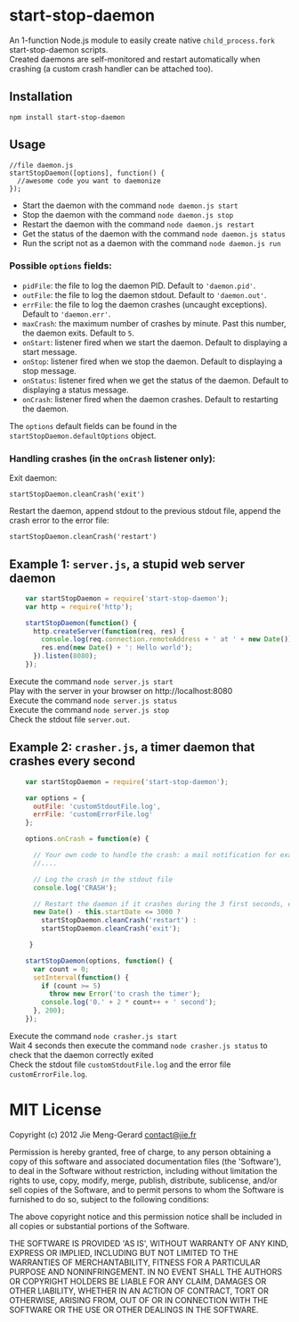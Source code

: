 # start-stop-daemon

An 1-function Node.js module to easily create native `child_process.fork` start-stop-daemon scripts.  
Created daemons are self-monitored and restart automatically when crashing (a custom crash handler can be attached too).  

## Installation

    npm install start-stop-daemon


## Usage

    //file daemon.js    
    startStopDaemon([options], function() {
      //awesome code you want to daemonize
    });


* Start the daemon with the command `node daemon.js start`
* Stop the daemon with the command `node daemon.js stop`
* Restart the daemon with the command `node daemon.js restart`
* Get the status of the daemon with the command `node daemon.js status`
* Run the script not as a daemon with the command `node daemon.js run`
    
### Possible `options` fields:

* `pidFile`: the file to log the daemon PID. Default to `'daemon.pid'`.
* `outFile`: the file to log the daemon stdout. Default to `'daemon.out'`.
* `errFile`: the file to log the daemon crashes (uncaught exceptions). Default to `'daemon.err'`.
* `maxCrash`: the maximum number of crashes by minute. Past this number, the daemon exits. Default to `5`.
* `onStart`: listener fired when we start the daemon. Default to displaying a start message.
* `onStop`: listener fired when we stop the daemon. Default to displaying a stop message.
* `onStatus`: listener fired when we get the status of the daemon. Default to displaying a status message.
* `onCrash`: listener fired when the daemon crashes. Default to restarting the daemon.

The `options` default fields can be found in the `startStopDaemon.defaultOptions` object.

### Handling crashes (in the `onCrash` listener only):

Exit daemon:  

    startStopDaemon.cleanCrash('exit')

Restart the daemon, append stdout to the previous stdout file, append the crash error to the error file:

    startStopDaemon.cleanCrash('restart')


## Example 1: `server.js`, a stupid web server daemon

``` js
    var startStopDaemon = require('start-stop-daemon');
    var http = require('http');

    startStopDaemon(function() {
      http.createServer(function(req, res) {
        console.log(req.connection.remoteAddress + ' at ' + new Date());
        res.end(new Date() + ': Hello world');
      }).listen(8080);
    });
```

Execute the command `node server.js start`  
Play with the server in your browser on http://localhost:8080  
Execute the command `node server.js status`  
Execute the command `node server.js stop`  
Check the stdout file `server.out`.

## Example 2: `crasher.js`, a timer daemon that crashes every second

``` js
    var startStopDaemon = require('start-stop-daemon');

    var options = {
      outFile: 'customStdoutFile.log', 
      errFile: 'customErrorFile.log'
    };

    options.onCrash = function(e) {

      // Your own code to handle the crash: a mail notification for example
      //....

      // Log the crash in the stdout file
      console.log('CRASH');

      // Restart the daemon if it crashes during the 3 first seconds, exit the daemon otherwise
      new Date() - this.startDate <= 3000 ?
        startStopDaemon.cleanCrash('restart') :
        startStopDaemon.cleanCrash('exit');

     }

    startStopDaemon(options, function() {
      var count = 0;
      setInterval(function() {
        if (count >= 5)
          throw new Error('to crash the timer');    
        console.log('0.' + 2 * count++ + ' second');             
      }, 200);      
    });
```

Execute the command `node crasher.js start`  
Wait 4 seconds then execute the command `node crasher.js status` to check that the daemon correctly exited  
Check the stdout file `customStdoutFile.log` and the error file `customErrorFile.log`.     
    

# MIT License 

Copyright (c) 2012 Jie Meng-Gerard <contact@jie.fr>

Permission is hereby granted, free of charge, to any person obtaining
a copy of this software and associated documentation files (the
'Software'), to deal in the Software without restriction, including
without limitation the rights to use, copy, modify, merge, publish,
distribute, sublicense, and/or sell copies of the Software, and to
permit persons to whom the Software is furnished to do so, subject to
the following conditions:

The above copyright notice and this permission notice shall be
included in all copies or substantial portions of the Software.

THE SOFTWARE IS PROVIDED 'AS IS', WITHOUT WARRANTY OF ANY KIND,
EXPRESS OR IMPLIED, INCLUDING BUT NOT LIMITED TO THE WARRANTIES OF
MERCHANTABILITY, FITNESS FOR A PARTICULAR PURPOSE AND NONINFRINGEMENT.
IN NO EVENT SHALL THE AUTHORS OR COPYRIGHT HOLDERS BE LIABLE FOR ANY
CLAIM, DAMAGES OR OTHER LIABILITY, WHETHER IN AN ACTION OF CONTRACT,
TORT OR OTHERWISE, ARISING FROM, OUT OF OR IN CONNECTION WITH THE
SOFTWARE OR THE USE OR OTHER DEALINGS IN THE SOFTWARE.